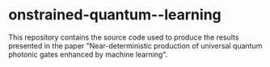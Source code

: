 # onstrained-quantum--learning
 This repository contains the source code used to produce the results presented in the paper "Near-deterministic production of universal quantum photonic gates enhanced by machine learning".
